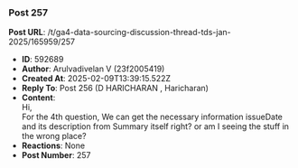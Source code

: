 ### Post 257
**Post URL**: /t/ga4-data-sourcing-discussion-thread-tds-jan-2025/165959/257
- **ID**: 592689
- **Author**: Arulvadivelan V (23f2005419)
- **Created At**: 2025-02-09T13:39:15.522Z
- **Reply To**: Post 256 (D HARICHARAN , Haricharan)
- **Content**:  
  Hi,<br>
For the 4th question, We can get the necessary information issueDate and its description from Summary itself right? or am I seeing the stuff in the wrong place?
- **Reactions**: None
- **Post Number**: 257

